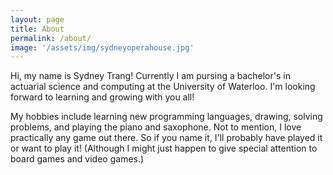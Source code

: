 ```yaml
---
layout: page
title: About
permalink: /about/
image: '/assets/img/sydneyoperahouse.jpg'
---
```


Hi, my name is Sydney Trang! Currently I am pursing a bachelor's in actuarial science and computing at the University of Waterloo. I'm looking forward to learning and growing with you all!

My hobbies include learning new programming languages, drawing, solving problems, and playing the piano and saxophone. Not to mention, I love practically any game out there. So if you name it, I'll probably have played it or want to play it! (Although I might just happen to give special attention to board games and video games.) 

